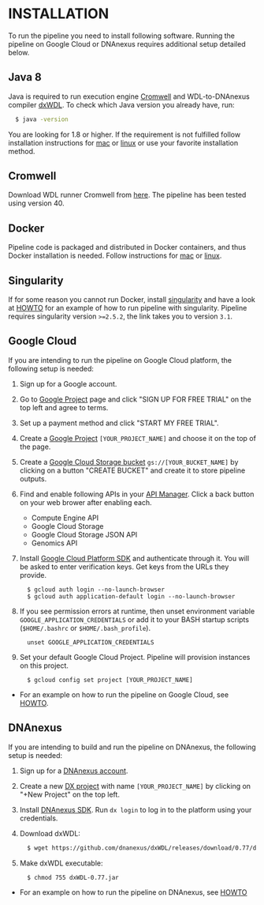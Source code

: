 # INSTALLATION

To run the pipeline you need to install following software. Running the pipeline on Google Cloud or DNAnexus requires additional setup detailed below.

## Java 8

Java is required to run execution engine [Cromwell](https://software.broadinstitute.org/wdl/documentation/execution) and WDL-to-DNAnexus compiler [dxWDL](https://github.com/dnanexus/dxWDL).
To check which Java version you already have, run:
```bash
  $ java -version
```
You are looking for 1.8 or higher. If the requirement is not fulfilled follow installation instructions for [mac](https://java.com/en/download/help/mac_install.xml) or
[linux](http://openjdk.java.net/install/) or use your favorite installation method.

## Cromwell

Download WDL runner Cromwell from [here](https://github.com/broadinstitute/cromwell/releases). The pipeline has been tested using version 40.

## Docker

Pipeline code is packaged and distributed in Docker containers, and thus Docker installation is needed.
Follow instructions for [mac](https://docs.docker.com/docker-for-mac/install/) or [linux](https://docs.docker.com/install/linux/docker-ce/ubuntu/#upgrade-docker-after-using-the-convenience-script).

## Singularity

If for some reason you cannot run Docker, install [singularity](https://www.sylabs.io/guides/3.1/user-guide/installation.html) and have a look at [HOWTO](howto.md#local-with-singularity) for an example of how to run pipeline with singularity. Pipeline requires singularity version `>=2.5.2`, the link takes you to version `3.1`.

## Google Cloud

If you are intending to run the pipeline on Google Cloud platform, the following setup is needed:

1. Sign up for a Google account.
2. Go to [Google Project](https://console.developers.google.com/project) page and click "SIGN UP FOR FREE TRIAL" on the top left and agree to terms.
3. Set up a payment method and click "START MY FREE TRIAL".
4. Create a [Google Project](https://console.developers.google.com/project) `[YOUR_PROJECT_NAME]` and choose it on the top of the page.
5. Create a [Google Cloud Storage bucket](https://console.cloud.google.com/storage/browser) `gs://[YOUR_BUCKET_NAME]` by clicking on a button "CREATE BUCKET" and create it to store pipeline outputs.
6. Find and enable following APIs in your [API Manager](https://console.developers.google.com/apis/library). Click a back button on your web brower after enabling each.
    * Compute Engine API
    * Google Cloud Storage
    * Google Cloud Storage JSON API
    * Genomics API

7. Install [Google Cloud Platform SDK](https://cloud.google.com/sdk/downloads) and authenticate through it. You will be asked to enter verification keys. Get keys from the URLs they provide.
    ```
      $ gcloud auth login --no-launch-browser
      $ gcloud auth application-default login --no-launch-browser
    ```

8. If you see permission errors at runtime, then unset environment variable `GOOGLE_APPLICATION_CREDENTIALS` or add it to your BASH startup scripts (`$HOME/.bashrc` or `$HOME/.bash_profile`).
    ```
      unset GOOGLE_APPLICATION_CREDENTIALS
    ```

9. Set your default Google Cloud Project. Pipeline will provision instances on this project.
    ```
      $ gcloud config set project [YOUR_PROJECT_NAME]
    ```

* For an example on how to run the pipeline on Google Cloud, see [HOWTO](howto.md#google-cloud).

## DNAnexus

If you are intending to build and run the pipeline on DNAnexus, the following setup is needed:

1. Sign up for a [DNAnexus account](https://platform.dnanexus.com/register).

2. Create a new [DX project](https://platform.dnanexus.com/projects) with name `[YOUR_PROJECT_NAME]` by clicking on "+New Project" on the top left.

3. Install [DNAnexus SDK](https://wiki.dnanexus.com/Downloads#DNAnexus-Platform-SDK). Run `dx login` to log in to the platform using your credentials.

4. Download dxWDL:
    ```bash
      $ wget https://github.com/dnanexus/dxWDL/releases/download/0.77/dxWDL-0.77.jar
    ```

5. Make dxWDL executable:
    ```bash
      $ chmod 755 dxWDL-0.77.jar
    ```

* For an example on how to run the pipeline on DNAnexus, see [HOWTO](howto.md#dna-nexus)
